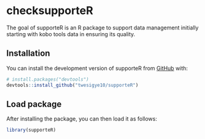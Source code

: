 
# checksupporteR

<!-- badges: start -->
<!-- badges: end -->

The goal of supporteR is an R package to support data management
initially starting with kobo tools data in ensuring its quality.

## Installation

You can install the development version of supporteR from
[GitHub](https://github.com/) with:

``` r
# install.packages("devtools")
devtools::install_github("twesigye10/supporteR")
```

## Load package

After installing the package, you can then load it as follows:

``` r
library(supporteR)
```

